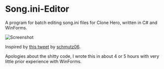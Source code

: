 # Song.ini-Editor
A program for batch editing song.ini files for Clone Hero, written in C# and WinForms.

![Screenshot](https://media.discordapp.net/attachments/735323300858691794/780343939630235698/unknown.png?width=1084&height=586)

Inspired by [this tweet](https://twitter.com/schmutz06/status/1330678737189429248) by [schmutz06](https://twitter.com/schmutz06).

Apologies about the shitty code, I wrote this in about 4 or 5 hours with very little prior experience with WinForms.

